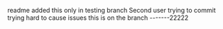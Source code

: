 readme
added this only in testing branch
Second user trying to commit
trying hard to cause issues
this is on the branch -------22222
